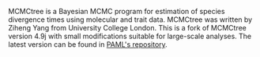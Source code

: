 MCMCtree is a Bayesian MCMC program for estimation of species divergence times using molecular and trait data. MCMCtree was written by Ziheng Yang from University College London. This is a fork of MCMCtree version 4.9j with small modifications suitable for large-scale analyses. The latest version can be found in [PAML's repository](https://github.com/abacus-gene/paml).